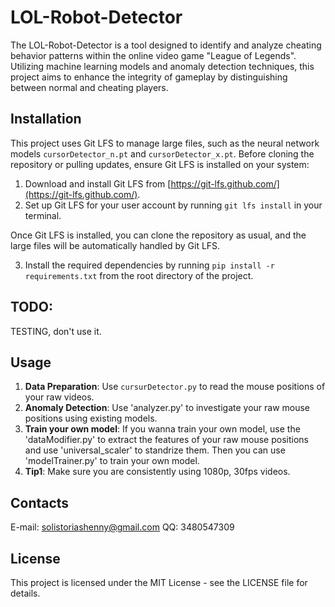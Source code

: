 # LOL-Robot-Detector

The LOL-Robot-Detector is a tool designed to identify and analyze cheating behavior patterns within the online video game "League of Legends". Utilizing machine learning models and anomaly detection techniques, this project aims to enhance the integrity of gameplay by distinguishing between normal and cheating players.

## Installation

This project uses Git LFS to manage large files, such as the neural network models `cursorDetector_n.pt` and `cursorDetector_x.pt`. Before cloning the repository or pulling updates, ensure Git LFS is installed on your system:

1. Download and install Git LFS from [https://git-lfs.github.com/](https://git-lfs.github.com/).
2. Set up Git LFS for your user account by running `git lfs install` in your terminal.

Once Git LFS is installed, you can clone the repository as usual, and the large files will be automatically handled by Git LFS.

3. Install the required dependencies by running `pip install -r requirements.txt` from the root directory of the project.

## TODO:
TESTING, don't use it.
## Usage

1. **Data Preparation**: Use `cursurDetector.py` to read the mouse positions of your raw videos.
2. **Anomaly Detection**: Use 'analyzer.py' to investigate your raw mouse positions using existing models.
3. **Train your own model**: If you wanna train your own model, use the 'dataModifier.py' to extract the features of your raw mouse positions and use 'universal_scaler' to standrize them. Then you can use 'modelTrainer.py' to train your own model.
4. **Tip1**: Make sure you are consistently using 1080p, 30fps videos.

## Contacts

E-mail: solistoriashenny@gmail.com
QQ: 3480547309

## License

This project is licensed under the MIT License - see the LICENSE file for details.
